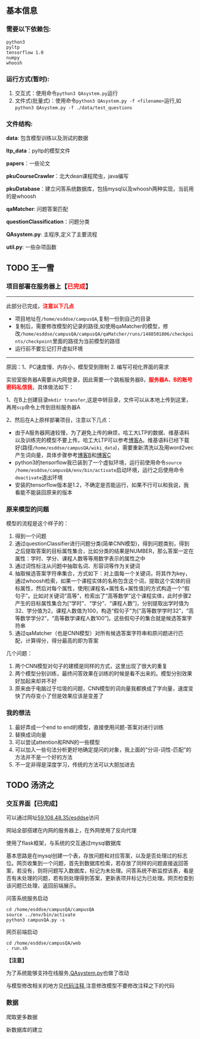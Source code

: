 ## 基本信息

### 需要以下依赖包:
	python3 
	pyltp 
 	tensorflow 1.0
 	numpy 
 	whoosh

### 运行方式(暂时):

1. 交互式：使用命令``python3 QAsystem.py``运行
2. 文件式(批量式)：使用命令``python3 QAsystem.py -f <filename>``运行,如``python3 QAsystem.py -f ./data/test_questions``



### 文件结构:

**data**: 包含模型训练以及测试的数据

**ltp_data**：pyltp的模型文件

**papers**：一些论文

**pkuCourseCrawler**：北大dean课程爬虫，java编写

**pkuDatabase**：建立问答系统数据库，包括mysql以及whoosh两种实现，当前用的是whoosh

**qaMatcher**: 问题答案匹配

**questionClassification**：问题分类

**QAsystem.py**: 主程序,定义了主要流程

**util.py**: 一些杂项函数


## TODO 王一雪

### 项目部署在服务器上【**<font color=red>已完成</font>**】

**************************

此部分已完成，**<font color=red >注意以下几点</font>**

* 项目地址在``/home/esddse/campusQA``,复制一份到自己的目录
* 复制后，需要修改模型的记录的路径,如使用qaMatcher的模型，修改``/home/esddse/campusQA/campusQA/qaMatcher/runs/1488501806/checkpoints/checkpoint``里面的路径为当前模型的路径
* 运行前不要忘记打开虚拟环境

**************************

原因：1、PC速度慢、内存小，模型受到限制  2. 编写可视化界面的需求

实验室服务器A需要从内网登录，因此需要一个跳板服务器B，**<font color=red >服务器A、B的账号密码私信我</font>**，具体做法如下：

1、在B上创建目录``mkdir transfer``,这是中转目录，文件可以从本地上传到这里，再用``scp``命令上传到目标服务器A

2、然后在A上原样部署项目，注意以下几点：
* 由于A服务器网速较慢，为了避免上传的麻烦，哈工大LTP的数据、维基语料以及训练完的模型不要上传。哈工大LTP可以参考[博客A](http://blog.csdn.net/churximi/article/details/51174182)。维基语料已经下载好(路径``/home/esddse/campusQA/wiki_data``)，需要重新清洗以及用word2vec产生词向量，具体步骤参考[博客B](http://licstar.net/archives/262)和[博客C](http://www.cnblogs.com/tina-smile/p/5178549.html)
* python3的tensorflow我已装到了一个虚拟环境，运行前使用命令``source /home/esddse/campusQA/env/bin/activate``启动环境，运行之后使用命令``deactivate``退出环境
* 安装的tensorflow版本是1.2，不确定是否能运行，如果不行可以和我说，我看能不能装回原来的版本

### 原来模型的问题

模型的流程是这个样子的：
1. 得到一个问题
2. 通过questionClassifier进行问题分类(简单CNN模型)，得到问题类别，得到之后提取答案的目标属性集合，比如分类的结果是NUMBER，那么答案一定在属性：学时、学分、课程人数等等用数字表示的属性之中
3. 通过词性标注从问题中抽取名词、形容词等作为关键词
4. 抽取候选答案字符串集合，方式如下：对上面每一个关键词，将其作为key，通过whoosh检索，如果一个课程实体的名称包含这个词，提取这个实体的目标属性，然后对每个属性，使用[课程名+属性名+属性值]的方式构造一个“假句子”。比如对关键词“高等”，检索出了“高等数学”这个课程实体，此时步骤2产生的目标属性集合为[“学时”、“学分”、“课程人数”]，分别提取出学时值为32、学分值为2，课程人数值为100，构造“假句子”为[“高等数学学时32”，“高等数学学分2”，“高等数学课程人数100”]。这些假句子的集合就是候选答案字符串
5. 通过qaMatcher（也是CNN模型）对所有候选答案字符串和原问题进行匹配，计算得分，得分最高的即为答案

几个问题：
1. 两个CNN模型对句子的建模是同样的方式，这里出现了很大的重复
2. 两个模型分别训练，最终问答效果在训练的时候是看不出来的。模型分别效果好加起来却并不好
3. 原来由于电脑过于垃圾的问题，CNN模型的词向量我都换成了字向量，速度变快了内存变小了但是效果应该是变差了

### 我的想法

1. 最好弄成一个end to end的模型，直接使用问题-答案对进行训练
2. 替换成词向量
3. 可以尝试attention和RNN的一些模型
3. 可以加入一些句法分析更好地确定提问的对象，我上面的“分词-词性-匹配”的方法并不是一个好的方法
4. 不一定非得是深度学习，传统的方法可以大胆加进去

## TODO 汤济之

### 交互界面【已完成】

可以通过网址[59.108.48.35/esddse](http://59.108.48.35/esddse)访问

网站全部搭建在内网的服务器上，在外网使用了反向代理

使用了flask框架，与系统的交互通过mysql数据库

基本思路是在mysql创建一个表，存放问题和对应答案，以及是否处理过的标志位。网页收集到一个问题，首先到数据库检索，若存放了同样的问题直接返回答案，若没有，则将问题写入数据库，标记为未处理。问答系统不断监控该表，看是否有未处理的问题，若有则处理得到答案，更新表项并标记为已处理。网页检查到该问题已处理，返回前端展示。

问答系统服务启动
```
cd /home/esddse/campusQA/campusQA
source ../env/bin/activate
python3 campusQA.py -s
```

网页前端启动
```
cd /home/esddse/campusQA/web
. run.sh
```

**【注意】**

为了系统能够支持在线服务,[QAsystem.py](https://github.com/esddse/campus_QA/blob/master/QAsystem.py)也做了改动

与模型修改相关的地方见[代码注释](https://github.com/esddse/campus_QA/blob/master/QAsystem.py#L76),注意修改模型不要修改注释之下的代码


### 数据

爬取更多数据

新数据库的建立